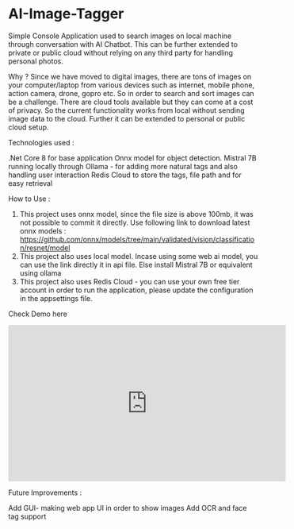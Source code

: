 # AI-Image-Tagger
Simple Console Application used to search images on local machine through  conversation with AI Chatbot. This can be further extended to private or public cloud without relying on any third party for handling personal photos.

Why ?
Since we have moved to digital images, there are tons of images on your computer/laptop from various devices such as internet, mobile phone, action camera, drone, gopro etc. So in order to search and sort images can be a challenge. There are cloud tools available but they can come at a cost of privacy. So the current functionality works from local without sending image data to the cloud. Further it can be extended to personal or public cloud setup.

Technologies used :

.Net Core 8 for base application
Onnx model for object detection.
Mistral 7B running locally through Ollama - for adding more natural tags and also handling user interaction
Redis Cloud to store the tags, file path and for easy retrieval

How to Use :
1. This project uses onnx model, since the file size is above 100mb, it was not possible to commit it directly.
   Use following link to download latest onnx models : https://github.com/onnx/models/tree/main/validated/vision/classification/resnet/model
2. This project also uses local model. Incase using some web ai model, you can use the link directly it in api file.
Else install Mistral 7B or equivalent using ollama
3. This project also uses Redis Cloud - you can use your own free tier account in order to run the application, please update the configuration in the appsettings file.

Check Demo here

<iframe width="560" height="315" src="https://www.youtube.com/embed/_ZUtN0Ow_ws?si=0xCmxrA7-eeBX6c2" title="YouTube video player" frameborder="0" allow="accelerometer; autoplay; clipboard-write; encrypted-media; gyroscope; picture-in-picture; web-share" referrerpolicy="strict-origin-when-cross-origin" allowfullscreen></iframe>


Future Improvements :

Add GUI- making web app UI in order to show images
Add OCR and face tag support
